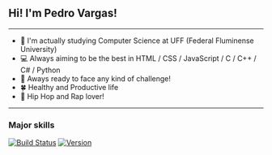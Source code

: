 ## Hi! I'm Pedro Vargas!

---

- 📖 I'm actually studying Computer Science at UFF (Federal Fluminense University)
- 💻 Always aiming to be the best in HTML / CSS / JavaScript / C / C++ / C# / Python
- 🥊 Aways ready to face any kind of challenge!
- 🍀 Healthy and Productive life
- 🎵 Hip Hop and Rap lover!

---

### Major skills

[![Build Status](https://img.shields.io/travis/seu-usuario/seu-repositorio/master.svg)](https://travis-ci.org/seu-usuario/seu-repositorio)
[![Version](https://img.shields.io/badge/version-1.0-blue.svg)](https://github.com/seu-usuario/seu-repositorio/releases/tag/v1.0)





  
